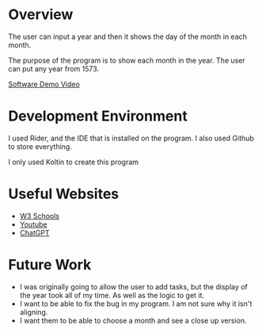 # Overview
 
The user can input a year and then it shows the day of the month in each month.


The purpose of the program is to show each month in the year. The user can put any year from 1573. 


[Software Demo Video](https://youtu.be/fV3aixbo8GI)

# Development Environment

I used Rider, and the IDE that is installed on the program.
I also used Github to store everything. 

I only used Koltin to create this program

# Useful Websites

- [W3 Schools](https://www.w3schools.com/KOTLIN/kotlin_operators.php)
- [Youtube](https://youtube.com/watch?v=JyGROKa86ac)
- [ChatGPT](https://chatgpt.com/?oai-dm=1)

# Future Work

- I was originally going to allow the user to add tasks, but the display of the year took all of my time. As well as the logic to get it.
- I want to be able to fix the bug in my program. I am not sure why it isn't aligning. 
- I want them to be able to choose a month and see a close up version.